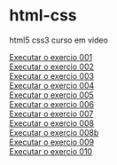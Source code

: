 # html-css
 html5 css3 curso em video

 <a href="https://adalberto-martins.github.io/html-css/exercicios/ex001/index.html">Executar o exercio 001</a><br>
 <a href="https://adalberto-martins.github.io/html-css/exercicios/ex002/index.html">Executar o exercio 002</a><br>
 <a href="https://adalberto-martins.github.io/html-css/exercicios/ex003/index.html">Executar o exercio 003</a><br>
 <a href="https://adalberto-martins.github.io/html-css/exercicios/ex004/index.html">Executar o exercio 004</a><br>
 <a href="#">Executar o exercio 005</a><br>
 <a href="https://adalberto-martins.github.io/html-css/exercicios/ex006/index.html">Executar o exercio 006</a><br>
 <a href="https://adalberto-martins.github.io/html-css/exercicios/ex007/html5.html">Executar o exercio 007</a><br>
 <a href="https://adalberto-martins.github.io/html-css/exercicios/ex008/index.html">Executar o exercio 008</a><br>
 <a href="https://adalberto-martins.github.io/html-css/exercicios/ex008b/index.html">Executar o exercio 008b</a><br>
<a href="https://adalberto-martins.github.io/html-css/exercicios/ex009/index.html">Executar o exercio 009</a><br>
<a href="https://adalberto-martins.github.io/html-css/exercicios/ex010/index.html">Executar o exercio 010</a><br>

